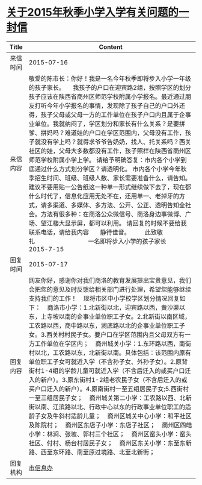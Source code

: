 # <a href="http://www.shangluo.gov.cn/zmhd/ldxxxx.jsp?urltype=leadermail.LeaderMailContentUrl&wbtreeid=1112&leadermailid=3252">关于2015年秋季小学入学有关问题的一封信</a>
| Title |                                                                                                                                                                                                                                                                                          Content                                                                                                                                                                                                                                                                                          |
|:-----:|-------------------------------------------------------------------------------------------------------------------------------------------------------------------------------------------------------------------------------------------------------------------------------------------------------------------------------------------------------------------------------------------------------------------------------------------------------------------------------------------------------------------------------------------------------------------------------------------|
| 来信时间  | 2015-07-16                                                                                                                                                                                                                                                                                                                                                                                                                                                                                                                                                                                |
| 来信内容  | 敬爱的陈市长：你好！我是一名今年秋季即将步入小学一年级的孩子家长。     我孩子的户口在迎宾路2组，按照学区的划分孩子应该在陕西省商州区师范学校附属小学报名。最近通过朋友打听今年小学报名的事情，发现除了孩子自己的户口外还得，孩子父母或父母一方的工作单位在孩子户口内且属于企事业单位。我就纳闷了，学区划分和家长有什么关系？是要拼爹、拼妈吗？难道娃的户口在学区范围内，父母没有工作，孩子就没有学上吗？就得求爷爷告奶奶，找人、托关系吗？西关社区的娃，父母大多数都没有工作，孩子照样在陕西省商州区师范学校附属小学上学。 请给予明确答复：市内各个小学到底通过什么方式划分学区？请透明化。 市内各个小学今年秋季招生时间、班级、班级人数、家长需要准备什么，请告知。建议不要用贴一公告纸这一种单一形式继续做下去了，现在都什么时代了，信息化应用无处不在，还用单一、老掉牙的方式，请多渠道、多媒体、多方法、公开、公正、透明告知全社会。方法有很多种：在商洛公众微信号、商洛身边事微博、广场、望江楼大显示屏，都可以利用。 请回复的时候不要给我联系电话，请给我内容       静待佳音。         此致敬礼                                 一名即将步入小学的孩子家长           2015-7-15         |
| 回复时间  | 2015-07-17                                                                                                                                                                                                                                                                                                                                                                                                                                                                                                                                                                                |
| 回复内容  | 网友你好，感谢你对我们商洛的教育发展提出宝贵意见，我们会把您的意见及时反馈给相关部门进行处理，希望您能够继续支持我们的工作！    现将市区中小学校学区划分情况回复如下：    商洛市小学：1.北新街以北，迎宾路以西，黄沙渠以东，上寺坡以南的企事业单位职工子女。2.北新街以南区域，工农路以西，商中路以东，涧底路以北的企事业单位职工子女。3.西关村村民子女。要户口在学区范围内且父母双方有一方工作单位在学区内；    商州城关小学：1.东环路以西，南街村以北，工农路以东，北新街以南。具体包括：该范围内原有单位职工子女可就近入学（不含孙子女、外孙子女）。2.原背街村1-4组的学龄儿童可就近入学（不含后迁入的或买户口迁入的新户）。3.原东街村1-2组老农民子女（不含后迁入的或买户口迁入的新户）。4.原南街村一至五组居民子女;5.西街村一至三组居民子女；    商州城关第二小学：工农路以西、北新街以南、江滨路以北、行政中心以东的行政事业单位职工的适龄子女及牛斜村适龄儿童；    商州区城关中心小学：和平社区及陈院村；    商州区东店子小学：东店子社区；    商州区四皓小学：林涧、张坡、郭村三个社区；    商州区窑头小学：窑头社区、付村、杨台村居民子女；    商州区东关小学：东至东新路、西至东环路、南至原过境路、北至北新街； |
| 回复机构  | <a href="../../categories/agencies/市信息办.md">市信息办</a>                                                                                                                                                                                                                                                                                                                                                                                                                                                                                                                                      |